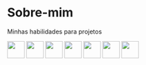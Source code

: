 # Sobre-mim
Minhas habilidades para projetos
 
 <img src="https://cdn.jsdelivr.net/gh/devicons/devicon/icons/python/python-original.svg" width="40" />


 <img src="https://cdn.jsdelivr.net/gh/devicons/devicon/icons/github/github-original.svg" width="40" />


<img src="https://img.icons8.com/color/48/microsoft-sql-server.png" width="40"/>

 
 <img src="https://cdn.jsdelivr.net/gh/devicons/devicon/icons/pytorch/pytorch-original.svg" width="40" />

   <!-- Keras -->
  <img src="https://cdn.jsdelivr.net/gh/devicons/devicon/icons/keras/keras-original.svg" width="40" />

 <img src="https://cdn.jsdelivr.net/gh/devicons/devicon/icons/amazonwebservices/amazonwebservices-original.svg" width="40" />

 <img src="https://cdn.jsdelivr.net/gh/devicons/devicon/icons/bash/bash-original.svg" width="40" />
